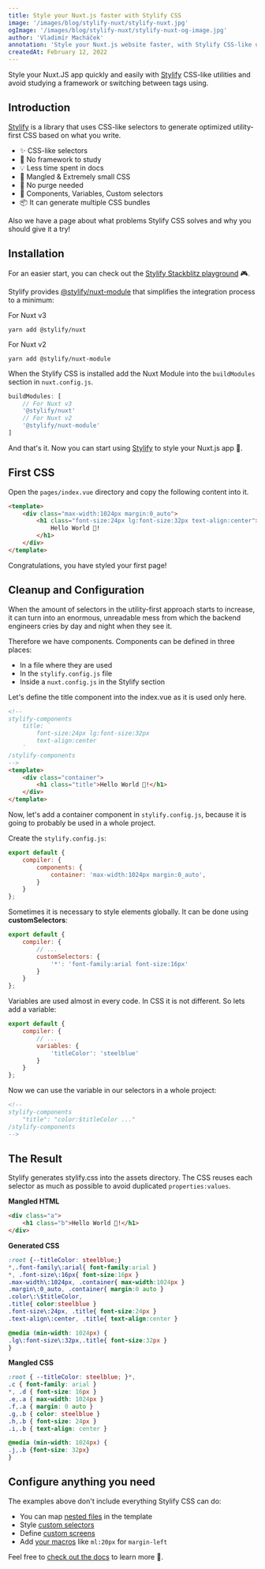 ```yaml
---
title: Style your Nuxt.js faster with Stylify CSS
image: '/images/blog/stylify-nuxt/stylify-nuxt.jpg'
ogImage: '/images/blog/stylify-nuxt/stylify-nuxt-og-image.jpg'
author: 'Vladimír Macháček'
annotation: 'Style your Nuxt.js website faster, with Stylify CSS-like utilities.'
createdAt: February 12, 2022
---
```


Style your Nuxt.JS app quickly and easily with [Stylify](https://stylifycss.com) CSS-like utilities and avoid studying a framework or switching between tags using.

## Introduction
[Stylify](https://stylifycss.com) is a library that uses CSS-like selectors to generate optimized utility-first CSS based on what you write.

- ✨ CSS-like selectors
- 💎 No framework to study
- 💡 Less time spent in docs
- 🧰 Mangled & Extremely small CSS
- 🤘 No purge needed
- 🚀 Components, Variables, Custom selectors
- 📦 It can generate multiple CSS bundles

Also we have a page about <nuxt-link to="/docs/get-started/why-stylify-css">what problems Stylify CSS solves and why you should give it a try!</nuxt-link>

## Installation
For an easier start, you can check out the [Stylify Stackblitz playground](https://stackblitz.com/edit/stylify-nuxtjs-template?file=pages%2Findex.vue) 🎮.

Stylify provides [@stylify/nuxt-module](https://stylifycss.com/docs/nuxt-module) that simplifies the integration process to a minimum:

For Nuxt v3
```
yarn add @stylify/nuxt
```

For Nuxt v2
```
yarn add @stylify/nuxt-module
```

When the Stylify CSS is installed add the Nuxt Module into the `buildModules` section in `nuxt.config.js`.
```js
buildModules: [
	// For Nuxt v3
	'@stylify/nuxt'
	// For Nuxt v2
	'@stylify/nuxt-module'
]
```

And that's it. Now you can start using [Stylify](https://stylifycss.com) to style your Nuxt.js app 🤩.

## First CSS

Open the `pages/index.vue` directory and copy the following content into it.

```html
<template>
	<div class="max-width:1024px margin:0_auto">
		<h1 class="font-size:24px lg:font-size:32px text-align:center">
			Hello World 🥳!
		</h1>
	</div>
</template>
```

Congratulations, you have styled your first page!

## Cleanup and Configuration

When the amount of selectors in the utility-first approach starts to increase, it can turn into an enormous, unreadable mess from which the backend engineers cries by day and night when they see it.

Therefore we have components. Components can be defined in three places:
- In a file where they are used
- In the `stylify.config.js` file
- Inside a `nuxt.config.js` in the Stylify section

Let's define the title component into the index.vue as it is used only here.

```html
<!--
stylify-components
	title: `
		font-size:24px lg:font-size:32px
		text-align:center
	`
/stylify-components
-->
<template>
	<div class="container">
		<h1 class="title">Hello World 🥳!</h1>
	</div>
</template>
```

Now, let's add a container component in `stylify.config.js`, because it is going to probably be used in a whole project.

Create the `stylify.config.js`:

```js
export default {
	compiler: {
		components: {
			container: 'max-width:1024px margin:0_auto',
		}
	}
};
```

Sometimes it is necessary to style elements globally. It can be done using **customSelectors**:

```js
export default {
	compiler: {
		// ...
		customSelectors: {
			'*': 'font-family:arial font-size:16px'
		}
	}
};
```

Variables are used almost in every code. In CSS it is not different. So lets add a variable:

```js
export default {
	compiler: {
		// ...
		variables: {
			'titleColor': 'steelblue'
		}
	}
};
```

Now we can use the variable in our selectors in a whole project:

```html
<!--
stylify-components
	"title": "color:$titleColor ..."
/stylify-components
-->
```

## The Result

Stylify generates stylify.css into the assets directory. The CSS reuses each selector as much as possible to avoid duplicated `properties:values`.


**Mangled HTML**
```html
<div class="a">
	<h1 class="b">Hello World 🥳!</h1>
</div>
```

**Generated CSS**
```css
:root {--titleColor: steelblue;}
*,.font-family\:arial{ font-family:arial }
*, .font-size\:16px{ font-size:16px }
.max-width\:1024px, .container{ max-width:1024px }
.margin\:0_auto, .container{ margin:0 auto }
.color\:\$titleColor,
.title{ color:steelblue }
.font-size\:24px, .title{ font-size:24px }
.text-align\:center, .title{ text-align:center }

@media (min-width: 1024px) {
.lg\:font-size\:32px,.title{ font-size:32px }
}
```

**Mangled CSS**
```css
:root { --titleColor: steelblue; }*,
.c { font-family: arial }
*, .d { font-size: 16px }
.e,.a { max-width: 1024px }
.f,.a { margin: 0 auto }
.g,.b { color: steelblue }
.h,.b { font-size: 24px }
.i,.b { text-align: center }

@media (min-width: 1024px) {
.j,.b {font-size: 32px}
}
```

## Configure anything you need
The examples above don't include everything Stylify CSS can do:
- You can map [nested files](https://stylifycss.com/docs/bundler#files-content-option) in the template
- Style [custom selectors](https://stylifycss.com/docs/stylify/compiler#customselectors)
- Define [custom screens](https://stylifycss.com/docs/stylify/compiler#screens)
- Add [your macros](https://stylifycss.com/docs/stylify/compiler#macros) like `ml:20px` for `margin-left`

Feel free to [check out the docs](https://stylifycss.com/docs/get-started) to learn more 💎.
